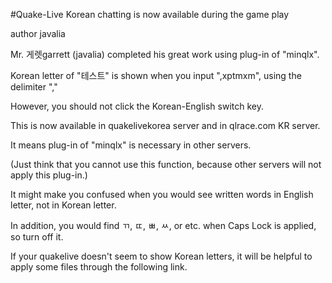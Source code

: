 #Quake-Live Korean chatting is now available during the game play

author javalia

Mr. 게렛garrett (javalia) completed his great work using plug-in of "minqlx".

Korean letter of "테스트" is shown when you input ",xptmxm", using the delimiter ","

However, you should not click the Korean-English switch key.

This is now available in quakelivekorea server and in qlrace.com KR server.

It means plug-in of "minqlx" is necessary in other servers.

(Just think that you cannot use this function, because other servers will not apply this plug-in.) 


It might make you confused when you would see written words in English letter, not in Korean letter. 

In addition, you would find ㄲ, ㄸ, ㅃ, ㅆ, or etc. when Caps Lock is applied, so turn off it.


If your quakelive doesn't seem to show Korean letters, it will be helpful to apply some files through the following link. 
